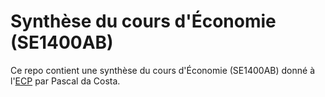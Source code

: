 # Synthèse du cours d'Économie (SE1400AB)

Ce repo contient une synthèse du cours d'Économie (SE1400AB) donné à l'[ECP](http://www.ecp.fr/)
par Pascal da Costa.